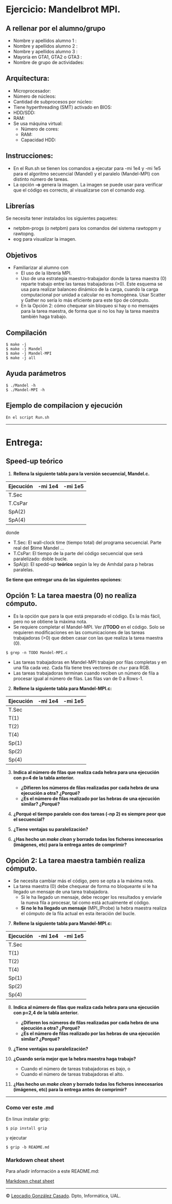 # Ejercicio: Mandelbrot MPI.

## A rellenar por el alumno/grupo
 * Nombre y apellidos alumno 1   : 
 * Nombre y apellidos alumno 2   : 
 * Nombre y apellidos alumno 3   : 
 * Mayoría en GTA1, GTA2 o GTA3  : 
 * Nombre de grupo de actividades: 

## Arquitectura: 
 * Microprocesador:
 * Número de núcleos:
 * Cantidad de subprocesos por núcleo:
 * Tiene hyperthreading (SMT) activado en BIOS:
 * HDD/SDD: 
 * RAM:
 * Se usa máquina virtual:
    - Número de cores:
    - RAM: 
    - Capacidad HDD: 

## Instrucciones:

* En el Run.sh se tienen los comandos a ejecutar para -mi 1e4 y -mi 1e5 para el algoritmo secuencial (Mandel) y el paralelo (Mandel-MPI) con distinto número de tareas.
* La opción **-o** genera la imagen. La imagen se puede usar para verificar que el código es correcto, al visualizarse con el comando *eog*.

## Librerías
Se necesita tener instalados los siguientes paquetes:
  * netpbm-progs (o netpbm) para los comandos del sistema rawtoppm y rawtopng.
  * eog para visualizar la imagen.

## Objetivos
 * Familiarizar al alumno con 
	- El uso de la librería MPI.
 	- Uso de una estrategia maestro-trabajador donde la tarea maestra (0) reparte trabajo entre las tareas trabajadoras (>0). Este esquema se usa para realizar balanceo dinámico de la carga, cuando la carga computacional por unidad a calcular no es homogénea. Usar Scatter y Gather no sería lo más eficiente para este tipo de cómputo.
 	- En la Opción 2: cómo chequear sin bloqueo si hay o no mensajes para la tarea maestra, de forma que si no los hay la tarea maestra también haga trabajo. 

## Compilación

```console 
$ make -j
$ make -j Mandel
$ make -j Mandel-MPI
$ make -j all
```

## Ayuda parámetros 
```console
$ ./Mandel -h
$ ./Mandel-MPI -h
```

## Ejemplo de compilacion y ejecución
	En el script Run.sh

- - -

# Entrega:


## Speed-up teórico

1. **Rellena la siguiente tabla para la versión secuencial, Mandel.c.**


| Ejecución   | -mi 1e4         | -mi 1e5           |
| ----------- | --------------- | ----------------- |
|T.Sec        |                 |                   |
|T.CsPar      |                 |                   |
|SpA(2)       |                 |                   |
|SpA(4)       |                 |                   |

donde
 * T.Sec: El wall-clock time (tiempo total) del programa secuencial. Parte real del $time Mandel ... 
 * T.CsPar: El tiempo de la parte del código secuencial que será paralelizado: doble bucle.
 * SpA(p): El spedd-up **teórico** según la ley de Amhdal para p hebras paralelas.



**Se tiene que entregar una de las siguientes opciones**:

## Opción 1: La tarea maestra (0) no realiza cómputo.
 * Es la opción que para la que está preparado el código. Es la más fácil, pero no se obtiene la máxima nota.
 * Se requiere completar el Mandel-MPI. Ver **//TODO** en el código. Solo se requieren modificaciones en las comunicaciones de las tareas trabajadoras (>0) que deben casar con las que realiza la tarea maestra (0).
 ```console
 $ grep -n TODO Mandel-MPI.c
 ```
* Las tareas trabajadoras en Mandel-MPI trabajan por filas completas y en una fila cada vez. Cada fila tiene tres vectores de `char` para RGB.
* Las tareas trabajadoras terminan cuando reciben un número de fila a procesar igual al número de filas. Las filas  van de 0 a Rows-1.


2. **Rellene la siguiente tabla para Mandel-MPI.c:**

| Ejecución   | -mi 1e4         | -mi 1e5         |
| ----------- | --------------- | --------------- | 
|T.Sec        |                 |                 | 
|T(1)         |                 |                 | 
|T(2)         |                 |                 | 
|T(4)         |                 |                 | 
|Sp(1)        |                 |                 | 
|Sp(2)        |                 |                 | 
|Sp(4)        |                 |                 |

3. **Indica al número de filas que realiza cada hebra para una ejecución con p=4 de la tabla anterior.**
    - **¿Difieren los números de filas realizadas por cada hebra de una ejecución a otra? ¿Porqué?**
    - **¿Es el número de filas realizado por las hebras de una ejecución similar? ¿Porqué?**


4. **¿Porqué el tiempo paralelo con dos tareas (-np 2) es siempre peor que el secuencial?**
 
5. **¿Tiene ventajas su paralelización?**

6. **¿Has hecho un *make clean* y borrado todas los ficheros innecesarios (imágenes, etc) para la entrega antes de comprimir?**


## Opción 2: La tarea maestra también realiza cómputo.
* Se necesita cambiar más el código, pero se opta a la máxima nota.
* La tarea maestra (0) debe chequear de forma no bloqueante si le ha llegado un mensaje de una tarea trabajadora. 
    + Si le ha llegado un mensaje, debe recoger los resultados y enviarle la nueva fila a procesar, tal como está actualmente el código. 
    + **Si no le ha llegado un mensaje** (MPI_IProbe) la hebra maestra realiza el cómputo de la fila actual en esta iteración del bucle.

7. **Rellene la siguiente tabla para Mandel-MPI.c:**

| Ejecución   | -mi 1e4         | -mi 1e5         |
| ----------- | --------------- | --------------- | 
|T.Sec        |                 |                 | 
|T(1)         |                 |                 | 
|T(2)         |                 |                 | 
|T(4)         |                 |                 | 
|Sp(1)        |                 |                 | 
|Sp(2)        |                 |                 | 
|Sp(4)        |                 |                 |

8. **Indica al número de filas que realiza cada hebra para una ejecución con p=2,4 de la tabla anterior.**
    - **¿Difieren los números de filas realizadas por cada hebra de una ejecución a otra? ¿Porqué?**
    - **¿Es el número de filas realizado por las hebras de una ejecución similar? ¿Porqué?**


9. **¿Tiene ventajas su paralelización?**

10. **¿Cuando sería mejor que la hebra maestra haga trabajo?**
    - Cuando el número de tareas trabajadoras es bajo, o
    - Cuando el número de tareas trabajadoras el alto.

11. **¿Has hecho un *make clean* y borrado todas los ficheros innecesarios (imágenes, etc) para la entrega antes de comprimir?**

- - - 

### Como ver este .md 
En linux instalar grip:

```console 
$ pip install grip 
```

y ejecutar
```console
$ grip -b README.md
```

### Markdown cheat sheet

Para añadir información a este README.md:

[Markdown cheat sheet](https://www.markdownguide.org/cheat-sheet/)

- - -

&copy; [Leocadio González Casado](https://sites.google.com/ual.es/leo). Dpto, Informática, UAL.
